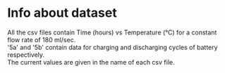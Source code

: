 # Info about dataset

All the csv files contain Time (hours) vs Temperature (°C) for a constant flow rate of 180 ml/sec. <br />
'5a' and '5b' contain data for charging and discharging cycles of battery respectively. <br />
The current values are given in the name of each csv file. <br />
